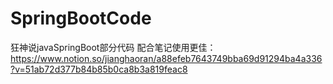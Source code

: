 # SpringBootCode
狂神说javaSpringBoot部分代码
配合笔记使用更佳：https://www.notion.so/jianghaoran/a88efeb7643749bba69d91294ba4a336?v=51ab72d377b84b85b0ca8b3a819feac8
